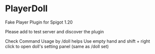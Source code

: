 # PlayerDoll
Fake Player Plugin for Spigot 1.20


Please add to test server and discover the plugin

Check Command Usage by /doll helps
Use empty hand and shift + right click to open doll's setting panel (same as /doll <dollname> set)
